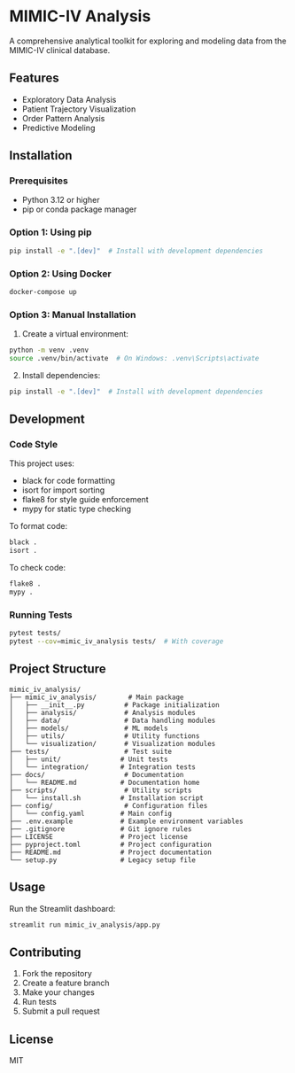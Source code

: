 # MIMIC-IV Analysis

A comprehensive analytical toolkit for exploring and modeling data from the MIMIC-IV clinical database.

## Features

- Exploratory Data Analysis
- Patient Trajectory Visualization
- Order Pattern Analysis
- Predictive Modeling

## Installation

### Prerequisites

- Python 3.12 or higher
- pip or conda package manager

### Option 1: Using pip

```bash
pip install -e ".[dev]"  # Install with development dependencies
```

### Option 2: Using Docker

```bash
docker-compose up
```

### Option 3: Manual Installation

1. Create a virtual environment:

```bash
python -m venv .venv
source .venv/bin/activate  # On Windows: .venv\Scripts\activate
```

2. Install dependencies:

```bash
pip install -e ".[dev]"  # Install with development dependencies
```

## Development

### Code Style

This project uses:

- black for code formatting
- isort for import sorting
- flake8 for style guide enforcement
- mypy for static type checking

To format code:

```bash
black .
isort .
```

To check code:

```bash
flake8 .
mypy .
```

### Running Tests

```bash
pytest tests/
pytest --cov=mimic_iv_analysis tests/  # With coverage
```

## Project Structure

```
mimic_iv_analysis/
├── mimic_iv_analysis/        # Main package
│   ├── __init__.py          # Package initialization
│   ├── analysis/            # Analysis modules
│   ├── data/                # Data handling modules
│   ├── models/              # ML models
│   ├── utils/               # Utility functions
│   └── visualization/       # Visualization modules
├── tests/                   # Test suite
│   ├── unit/               # Unit tests
│   └── integration/        # Integration tests
├── docs/                    # Documentation
│   └── README.md           # Documentation home
├── scripts/                 # Utility scripts
│   └── install.sh          # Installation script
├── config/                  # Configuration files
│   └── config.yaml         # Main config
├── .env.example            # Example environment variables
├── .gitignore              # Git ignore rules
├── LICENSE                 # Project license
├── pyproject.toml          # Project configuration
├── README.md               # Project documentation
└── setup.py                # Legacy setup file
```

## Usage

Run the Streamlit dashboard:

```bash
streamlit run mimic_iv_analysis/app.py
```

## Contributing

1. Fork the repository
2. Create a feature branch
3. Make your changes
4. Run tests
5. Submit a pull request

## License

MIT
